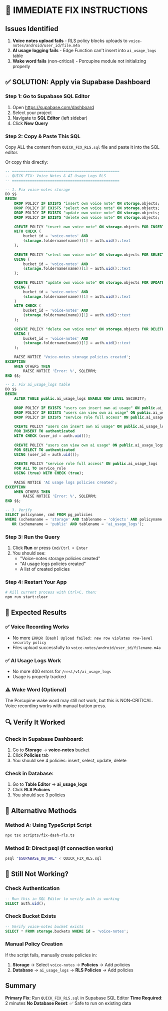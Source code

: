 # 🔧 IMMEDIATE FIX INSTRUCTIONS

## Issues Identified
1. **Voice notes upload fails** - RLS policy blocks uploads to `voice-notes/android/user_id/file.m4a`
2. **AI usage logging fails** - Edge Function can't insert into `ai_usage_logs` table
3. **Wake word fails** (non-critical) - Porcupine module not initializing properly

## ✅ SOLUTION: Apply via Supabase Dashboard

### Step 1: Go to Supabase SQL Editor
1. Open https://supabase.com/dashboard
2. Select your project
3. Navigate to **SQL Editor** (left sidebar)
4. Click **New Query**

### Step 2: Copy & Paste This SQL
Copy ALL the content from `QUICK_FIX_RLS.sql` file and paste it into the SQL editor.

Or copy this directly:

```sql
-- ================================================
-- QUICK FIX: Voice Notes & AI Usage Logs RLS
-- ================================================

-- 1. Fix voice-notes storage
DO $$ 
BEGIN
    DROP POLICY IF EXISTS "insert own voice note" ON storage.objects;
    DROP POLICY IF EXISTS "select own voice note" ON storage.objects;
    DROP POLICY IF EXISTS "update own voice note" ON storage.objects;
    DROP POLICY IF EXISTS "delete own voice note" ON storage.objects;
    
    CREATE POLICY "insert own voice note" ON storage.objects FOR INSERT TO authenticated
    WITH CHECK (
        bucket_id = 'voice-notes' AND 
        (storage.foldername(name))[1] = auth.uid()::text
    );
    
    CREATE POLICY "select own voice note" ON storage.objects FOR SELECT TO authenticated
    USING (
        bucket_id = 'voice-notes' AND 
        (storage.foldername(name))[1] = auth.uid()::text
    );
    
    CREATE POLICY "update own voice note" ON storage.objects FOR UPDATE TO authenticated
    USING (
        bucket_id = 'voice-notes' AND 
        (storage.foldername(name))[1] = auth.uid()::text
    )
    WITH CHECK (
        bucket_id = 'voice-notes' AND 
        (storage.foldername(name))[1] = auth.uid()::text
    );
    
    CREATE POLICY "delete own voice note" ON storage.objects FOR DELETE TO authenticated
    USING (
        bucket_id = 'voice-notes' AND 
        (storage.foldername(name))[1] = auth.uid()::text
    );
    
    RAISE NOTICE 'Voice-notes storage policies created';
EXCEPTION
    WHEN OTHERS THEN
        RAISE NOTICE 'Error: %', SQLERRM;
END $$;

-- 2. Fix ai_usage_logs table
DO $$
BEGIN
    ALTER TABLE public.ai_usage_logs ENABLE ROW LEVEL SECURITY;
    
    DROP POLICY IF EXISTS "users can insert own ai usage" ON public.ai_usage_logs;
    DROP POLICY IF EXISTS "users can view own ai usage" ON public.ai_usage_logs;
    DROP POLICY IF EXISTS "service role full access" ON public.ai_usage_logs;
    
    CREATE POLICY "users can insert own ai usage" ON public.ai_usage_logs 
    FOR INSERT TO authenticated
    WITH CHECK (user_id = auth.uid());
    
    CREATE POLICY "users can view own ai usage" ON public.ai_usage_logs 
    FOR SELECT TO authenticated
    USING (user_id = auth.uid());
    
    CREATE POLICY "service role full access" ON public.ai_usage_logs 
    FOR ALL TO service_role
    USING (true) WITH CHECK (true);
    
    RAISE NOTICE 'AI usage logs policies created';
EXCEPTION
    WHEN OTHERS THEN
        RAISE NOTICE 'Error: %', SQLERRM;
END $$;

-- 3. Verify
SELECT policyname, cmd FROM pg_policies 
WHERE (schemaname = 'storage' AND tablename = 'objects' AND policyname LIKE '%voice note%')
   OR (schemaname = 'public' AND tablename = 'ai_usage_logs');
```

### Step 3: Run the Query
1. Click **Run** or press `Cmd/Ctrl + Enter`
2. You should see:
   - "Voice-notes storage policies created"
   - "AI usage logs policies created"
   - A list of created policies

### Step 4: Restart Your App
```bash
# Kill current process with Ctrl+C, then:
npm run start:clear
```

## 🎯 Expected Results

### ✅ Voice Recording Works
- No more `ERROR [Dash] Upload failed: new row violates row-level security policy`
- Files upload successfully to `voice-notes/android/user_id/filename.m4a`

### ✅ AI Usage Logs Work
- No more 400 errors for `/rest/v1/ai_usage_logs`
- Usage is properly tracked

### ⚠️ Wake Word (Optional)
The Porcupine wake word may still not work, but this is NON-CRITICAL.
Voice recording works with manual button press.

## 🔍 Verify It Worked

### Check in Supabase Dashboard:
1. Go to **Storage** → **voice-notes** bucket
2. Click **Policies** tab
3. You should see 4 policies: insert, select, update, delete

### Check in Database:
1. Go to **Table Editor** → **ai_usage_logs**
2. Click **RLS Policies** 
3. You should see 3 policies

## 📝 Alternative Methods

### Method A: Using TypeScript Script
```bash
npx tsx scripts/fix-dash-rls.ts
```

### Method B: Direct psql (if connection works)
```bash
psql "$SUPABASE_DB_URL" < QUICK_FIX_RLS.sql
```

## 🚨 Still Not Working?

### Check Authentication
```sql
-- Run this in SQL Editor to verify auth is working
SELECT auth.uid();
```

### Check Bucket Exists
```sql
-- Verify voice-notes bucket exists
SELECT * FROM storage.buckets WHERE id = 'voice-notes';
```

### Manual Policy Creation
If the script fails, manually create policies in:
1. **Storage** → Select `voice-notes` → **Policies** → Add policies
2. **Database** → `ai_usage_logs` → **RLS Policies** → Add policies

## Summary
**Primary Fix**: Run `QUICK_FIX_RLS.sql` in Supabase SQL Editor
**Time Required**: 2 minutes
**No Database Reset**: ✅ Safe to run on existing data